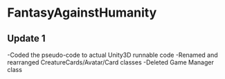 # FantasyAgainstHumanity

Update 1
-------------
-Coded the pseudo-code to actual Unity3D runnable code
-Renamed and rearranged CreatureCards/Avatar/Card classes
-Deleted Game Manager class
